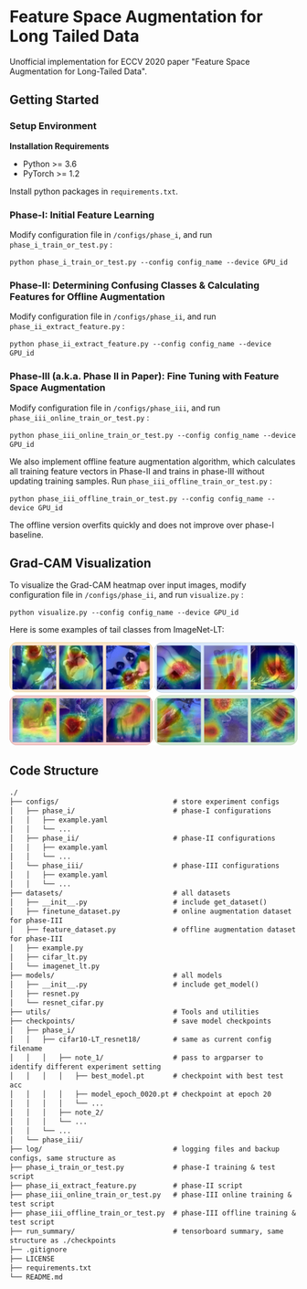 # Feature Space Augmentation for Long Tailed Data

Unofficial implementation for ECCV 2020 paper "Feature Space Augmentation for Long-Tailed Data".



## Getting Started

### Setup Environment

**Installation Requirements**

- Python >= 3.6
- PyTorch >= 1.2

Install python packages in `requirements.txt`.

### Phase-I: Initial Feature Learning

Modify configuration file in  `/configs/phase_i`, and run `phase_i_train_or_test.py` :

```shell
python phase_i_train_or_test.py --config config_name --device GPU_id
```

### Phase-II: Determining Confusing Classes & Calculating Features for Offline Augmentation

Modify configuration file in  `/configs/phase_ii`, and run `phase_ii_extract_feature.py` :

```shell
python phase_ii_extract_feature.py --config config_name --device GPU_id
```

### Phase-III (a.k.a. Phase II in Paper): Fine Tuning with Feature Space Augmentation

Modify configuration file in  `/configs/phase_iii`, and run `phase_iii_online_train_or_test.py` :

```shell
python phase_iii_online_train_or_test.py --config config_name --device GPU_id
```

We also implement offline feature augmentation algorithm, which calculates all training feature vectors in Phase-II and trains in phase-III without updating training samples. Run `phase_iii_offline_train_or_test.py` :

```shell
python phase_iii_offline_train_or_test.py --config config_name --device GPU_id
```

The offline version overfits quickly and does not improve over phase-I baseline.



## Grad-CAM Visualization

To visualize the Grad-CAM heatmap over input images, modify configuration file in  `/configs/phase_ii`, and run `visualize.py` :

```shell
python visualize.py --config config_name --device GPU_id
```

Here is some examples of tail classes from ImageNet-LT:

![](fig/Cam_graph.jpg)



## Code Structure

    ./
    ├── configs/                            # store experiment configs
    │   ├── phase_i/                        # phase-I configurations
    │   │   ├── example.yaml    
    │   │   └── ... 
    │   ├── phase_ii/                       # phase-II configurations
    │   │   ├── example.yaml    
    │   │   └── ... 
    │   └── phase_iii/                      # phase-III configurations
    │   │   ├── example.yaml    
    │   │   └── ... 
    ├── datasets/                           # all datasets
    │   ├── __init__.py                     # include get_dataset()
    │   ├── finetune_dataset.py             # online augmentation dataset for phase-III
    │   ├── feature_dataset.py              # offline augmentation dataset for phase-III
    │   ├── example.py
    │   ├── cifar_lt.py
    │   └── imagenet_lt.py
    ├── models/                             # all models
    │   ├── __init__.py                     # include get_model()
    │   ├── resnet.py
    │   └── resnet_cifar.py
    ├── utils/                              # Tools and utilities
    ├── checkpoints/                        # save model checkpoints
    │   ├── phase_i/
    │   │   ├── cifar10-LT_resnet18/        # same as current config filename
    │   │   │   ├── note_1/                 # pass to argparser to identify different experiment setting
    │   │   │   │   ├── best_model.pt       # checkpoint with best test acc
    │   │   │   │   ├── model_epoch_0020.pt # checkpoint at epoch 20
    │   │   │   │   └── ... 
    │   │   │   ├── note_2/
    │   │   │   └── ...
    │   │   └── ...
    │   └── phase_iii/
    ├── log/                                # logging files and backup configs, same structure as 
    ├── phase_i_train_or_test.py            # phase-I training & test script
    ├── phase_ii_extract_feature.py         # phase-II script
    ├── phase_iii_online_train_or_test.py   # phase-III online training & test script
    ├── phase_iii_offline_train_or_test.py  # phase-III offline training & test script
    ├── run_summary/                        # tensorboard summary, same structure as ./checkpoints
    ├── .gitignore                          
    ├── LICENSE
    ├── requirements.txt                   
    └── README.md

